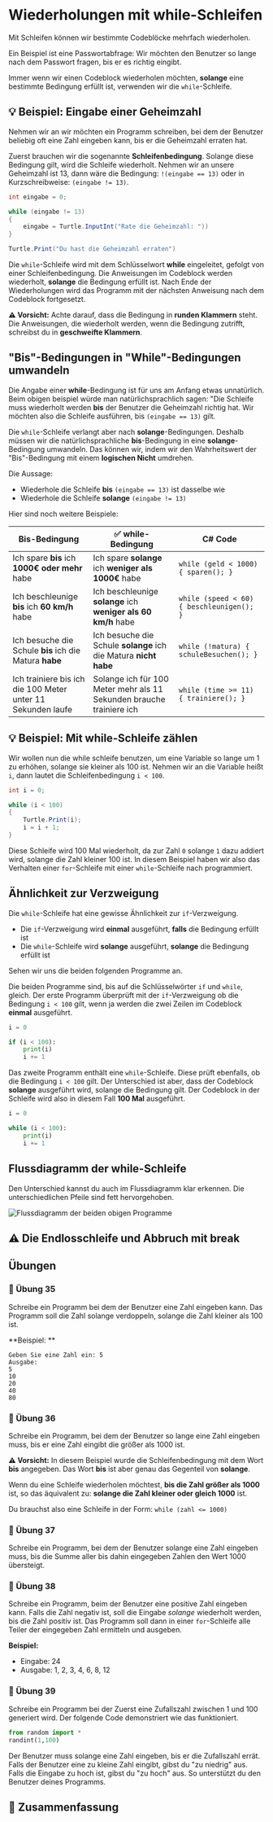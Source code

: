# Wiederholungen mit while-Schleifen

Mit Schleifen können wir bestimmte Codeblöcke mehrfach wiederholen.

Ein Beispiel ist eine Passwortabfrage:
Wir möchten den Benutzer so lange nach dem Passwort fragen, bis er es richtig eingibt.

Immer wenn wir einen Codeblock wiederholen möchten, 
**solange** eine bestimmte Bedingung erfüllt ist, verwenden wir die `while`-Schleife.

## 💡 Beispiel: Eingabe einer Geheimzahl

Nehmen wir an wir möchten ein Programm schreiben,
bei dem der Benutzer beliebig oft eine Zahl eingeben kann,
bis er die Geheimzahl erraten hat.

Zuerst brauchen wir die sogenannte **Schleifenbedingung**.
Solange diese Bedingung gilt, wird die Schleife wiederholt.
Nehmen wir an unsere Geheimzahl ist 13, dann wäre die Bedingung: `!(eingabe == 13)`
oder in Kurzschreibweise: `(eingabe != 13)`.


```cs
int eingabe = 0;

while (eingabe != 13)
{
    eingabe = Turtle.InputInt("Rate die Geheimzahl: "))
}

Turtle.Print("Du hast die Geheimzahl erraten")
```

Die `while`-Schleife wird mit dem Schlüsselwort **while** eingeleitet, gefolgt von einer Schleifenbedingung.
Die Anweisungen im Codeblock werden wiederholt, **solange** die Bedingung erfüllt ist.
Nach Ende der Wiederholungen wird das Programm mit der nächsten Anweisung nach dem Codeblock fortgesetzt.

**⚠️ Vorsicht:** Achte darauf, dass die Bedingung in **runden Klammern** steht. Die Anweisungen, die wiederholt werden, wenn die Bedingung zutrifft, schreibst du in **geschweifte Klammern**.

## "Bis"-Bedingungen in "While"-Bedingungen umwandeln

Die Angabe einer **while**-Bedingung ist für uns am Anfang etwas unnatürlich.
Beim obigen beispiel würde man natürlichsprachlich sagen:
"Die Schleife muss wiederholt werden **bis** der Benutzer die Geheimzahl richtig hat.
Wir möchten also die Schleife ausführen, bis `(eingabe == 13)` gilt.

Die `while`-Schleife verlangt aber nach **solange**-Bedingungen.
Deshalb müssen wir die natürlichsprachliche **bis**-Bedingung in eine **solange**-Bedingung umwandeln.
Das können wir, indem wir den Wahrheitswert der "Bis"-Bedingung
mit einem **logischen Nicht** umdrehen.

Die Aussage:
* Wiederhole die Schleife **bis** `(eingabe == 13)` ist dasselbe wie
* Wiederhole die Schleife **solange** `(eingabe != 13)`

Hier sind noch weitere Beispiele:

| Bis-Bedingung  | ✅ while-Bedingung | C# Code |
| ------------- | ------------- | ------------- |
| Ich spare **bis** ich **1000€ oder mehr** habe | Ich spare **solange** ich **weniger als 1000€** habe | `while (geld < 1000) { sparen(); }` |
| Ich beschleunige **bis** ich **60 km/h** habe | Ich beschleunige **solange** ich  **weniger als 60 km/h** habe |  `while (speed < 60) { beschleunigen(); }` |
| Ich besuche die Schule **bis** ich die Matura **habe** | Ich besuche die Schule **solange** ich die Matura **nicht habe** | `while (!matura) { schuleBesuchen(); }` |
| Ich trainiere bis ich die 100 Meter unter 11 Sekunden laufe | Solange ich für 100 Meter mehr als 11 Sekunden brauche trainiere ich | `while (time >= 11) { trainiere(); }` |


## 💡 Beispiel: Mit while-Schleife zählen

Wir wollen nun die while schleife benutzen, um eine
Variable so lange um 1 zu erhöhen, solange sie kleiner als 100 ist.
Nehmen wir an die Variable heißt `i`, dann lautet die Schleifenbedingung `i < 100`.

```cs
int i = 0;

while (i < 100)
{
    Turtle.Print(i);
    i = i + 1;
}
```

Diese Schleife wird 100 Mal wiederholt, da zur Zahl `0` solange `1` dazu addiert wird,
solange die Zahl kleiner 100 ist. In diesem Beispiel haben wir also
das Verhalten einer `for`-Schleife mit einer `while`-Schleife nach programmiert.

## Ähnlichkeit zur Verzweigung

Die `while`-Schleife hat eine gewisse Ähnlichkeit zur `if`-Verzweigung.

* Die `if`-Verzweigung wird **einmal** ausgeführt, **falls** die Bedingung erfüllt ist
* Die `while`-Schleife wird **solange** ausgeführt, **solange** die Bedingung erfüllt ist

Sehen wir uns die beiden folgenden Programme an.

Die beiden Programme sind, bis auf die Schlüsselwörter `if` und `while`, gleich.
Der erste Programm überprüft mit der `if`-Verzweigung ob die Bedingung 
`i < 100` gilt, wenn ja werden die zwei Zeilen im Codeblock **einmal** ausgeführt.

```python
i = 0

if (i < 100):
    print(i)
    i += 1
```

Das zweite Programm enthält eine `while`-Schleife.
Diese prüft ebenfalls,  ob die Bedingung `i < 100` gilt.
Der Unterschied ist aber, dass der Codeblock **solange** ausgeführt wird,
solange die Bedingung gilt. Der Codeblock in der Schleife
wird also in diesem Fall **100 Mal** ausgeführt.

```python
i = 0

while (i < 100):
    print(i)
    i += 1
```

## Flussdiagramm der while-Schleife

Den Unterschied kannst du auch im Flussdiagramm klar erkennen.
Die unterschiedlichen Pfeile sind fett hervorgehoben.

![Flussdiagramm der beiden obigen Programme](./images/ifvswhile.png)

## ⚠️ Die Endlosschleife und Abbruch mit break



## Übungen

### 📝 Übung 35
Schreibe ein Programm bei dem der Benutzer eine Zahl eingeben kann.
Das Programm soll die Zahl solange verdoppeln,
solange die Zahl kleiner als 100 ist.

**Beispiel: **
```
Geben Sie eine Zahl ein: 5
Ausgabe:
5
10
20
40
80
```

### 📝 Übung 36
Schreibe ein Programm, bei dem der Benutzer so lange eine Zahl eingeben muss,
bis er eine Zahl eingibt die größer als 1000 ist.

**⚠️ Vorsicht:** In diesem Beispiel wurde die Schleifenbedingung mit dem
Wort **bis** angegeben. Das Wort **bis** ist aber genau das Gegenteil von **solange**.

Wenn du eine Schleife wiederholen möchtest, **bis die Zahl größer als 1000** ist,
so das äquivalent zu: **solange die Zahl kleiner oder gleich 1000** ist.

Du brauchst also eine Schleife in der Form: `while (zahl <= 1000)`

### 📝 Übung 37
Schreibe ein Programm, bei dem der Benutzer solange eine Zahl
eingeben muss, bis die Summe aller bis dahin eingegeben Zahlen
den Wert 1000 übersteigt.

### 📝 Übung 38

Schreibe ein Programm, beim der Benutzer eine positive Zahl eingeben kann. Falls die Zahl
negativ ist, soll die Eingabe *solange* wiederholt werden, bis die Zahl positiv ist.
Das Programm soll dann in einer `for`-Schleife alle Teiler der
eingegeben Zahl ermitteln und ausgeben.

**Beispiel:**

* Eingabe: 24
* Ausgabe: 1, 2, 3, 4, 6, 8, 12

### 📝 Übung 39

Schreibe ein Programm bei der Zuerst eine Zufallszahl zwischen 1 und 100 generiert wird.
Der folgende Code demonstriert wie das funktioniert.

```python
from random import *
randint(1,100)
```
Der Benutzer muss solange eine Zahl eingeben, bis er die Zufallszahl errät.
Falls der Benutzer eine zu kleine Zahl eingibt, gibst du "zu niedrig" aus.
Falls die Eingabe zu hoch ist, gibst du "zu hoch" aus.
So unterstützt du den Benutzer deines Programms.

## 🧭 Zusammenfassung




















